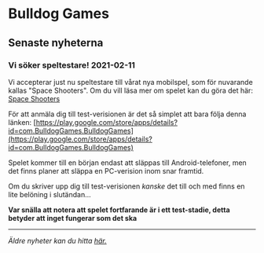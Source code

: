 # Bulldog Games

## Senaste nyheterna

### Vi söker speltestare! 2021-02-11

Vi accepterar just nu speltestare till vårat nya mobilspel, som för nuvarande kallas "Space Shooters". Om du vill läsa mer om spelet kan du göra det här: [Space Shooters](spaceshooters.md)

För att anmäla dig till test-verisionen är det så simplet att bara följa denna länken:  [https://play.google.com/store/apps/details?id=com.BulldogGames.BulldogGames](https://play.google.com/store/apps/details?id=com.BulldogGames.BulldogGames)

Spelet kommer till en början endast att släppas till Android-telefoner, men det finns planer att släppa en PC-verision inom snar framtid.

Om du skriver upp dig till test-verisionen *kanske* det till och med finns en lite belöning i slutändan...

**Var snälla att notera att spelet fortfarande är i ett test-stadie, detta betyder att inget fungerar som det ska**

---

*Äldre nyheter kan du hitta [här.](news.md)*
